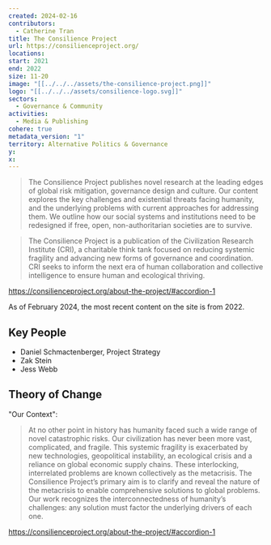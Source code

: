 ```yaml
---
created: 2024-02-16
contributors:
  - Catherine Tran
title: The Consilience Project
url: https://consilienceproject.org/
locations: 
start: 2021
end: 2022
size: 11-20
image: "[[../../../assets/the-consilience-project.png]]"
logo: "[[../../../assets/consilience-logo.svg]]"
sectors:
  - Governance & Community
activities:
  - Media & Publishing
cohere: true
metadata_version: "1"
territory: Alternative Politics & Governance
y: 
x:
---
```

>The Consilience Project publishes novel research at the leading edges of global risk mitigation, governance design and culture. Our content explores the key challenges and existential threats facing humanity, and the underlying problems with current approaches for addressing them. We outline how our social systems and institutions need to be redesigned if free, open, non-authoritarian societies are to survive.

>The Consilience Project is a publication of the Civilization Research Institute (CRI), a charitable think tank focused on reducing systemic fragility and advancing new forms of governance and coordination. CRI seeks to inform the next era of human collaboration and collective intelligence to ensure human and ecological thriving.

https://consilienceproject.org/about-the-project/#accordion-1

As of February 2024, the most recent content on the site is from 2022. 

## Key People

- Daniel Schmactenberger, Project Strategy
- Zak Stein
- Jess Webb

## Theory of Change

"Our Context":
>At no other point in history has humanity faced such a wide range of novel catastrophic risks. Our civilization has never been more vast, complicated, and fragile. This systemic fragility is exacerbated by new technologies, geopolitical instability, an ecological crisis and a reliance on global economic supply chains. These interlocking, interrelated problems are known collectively as the metacrisis. The Consilience Project’s primary aim is to clarify and reveal the nature of the metacrisis to enable comprehensive solutions to global problems. Our work recognizes the interconnectedness of humanity’s challenges: any solution must factor the underlying drivers of each one.

https://consilienceproject.org/about-the-project/#accordion-1












